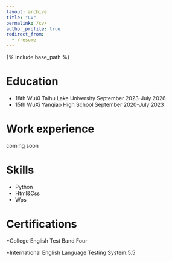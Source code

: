 ```yaml
---
layout: archive
title: "CV"
permalink: /cv/
author_profile: true
redirect_from:
  - /resume
---
```


{% include base_path %}

Education
======
* 18th  WuXi Taihu Lake University                 September 2023-July 2026
* 15th  WuXi Yanqiao High School                  September 2020-July 2023

Work experience
======
coming soon
  
Skills
======
* Python
* Html&Css
* Wps

Certifications 
======
*College English Test Band Four

*International English Language Testing System:5.5
